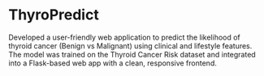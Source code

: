 # ThyroPredict
Developed a user-friendly web application to predict the likelihood of thyroid cancer (Benign vs Malignant) using clinical and lifestyle features. The model was trained on the Thyroid Cancer Risk dataset and integrated into a Flask-based web app with a clean, responsive frontend.
